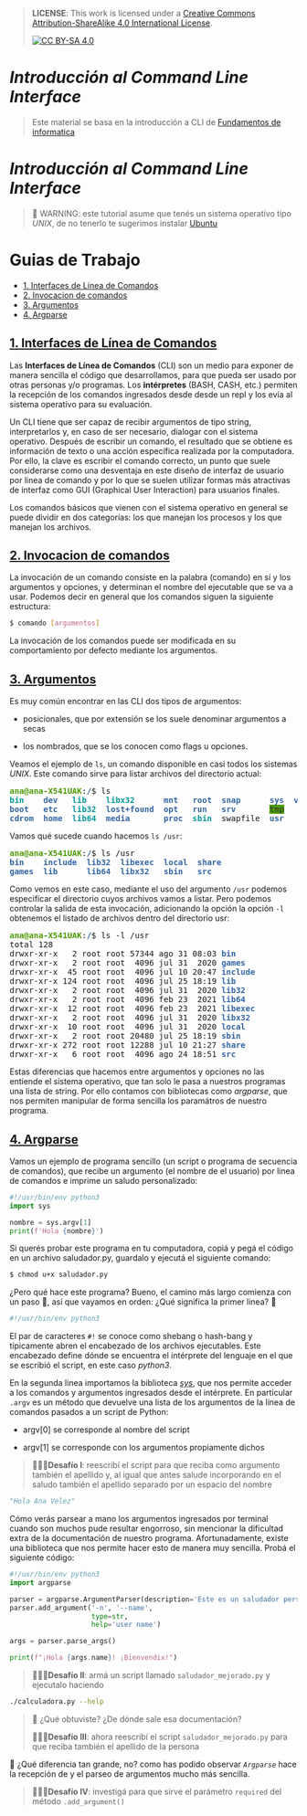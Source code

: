 >
> **LICENSE**: This work is licensed under a
[Creative Commons Attribution-ShareAlike 4.0 International License][cc-by-sa].
>
>[![CC BY-SA 4.0][cc-by-sa-image]][cc-by-sa]

[cc-by-sa]: http://creativecommons.org/licenses/by-sa/4.0/
[cc-by-sa-image]: https://licensebuttons.net/l/by-sa/4.0/88x31.png
[cc-by-sa-shield]: https://img.shields.io/badge/License-CC%20BY--SA%204.0-lightgrey.svg


# *Introducción al Command Line Interface*
> Este material se basa en la introducción a CLI de [Fundamentos de informatica](https://github.com/AJVelezRueda/Fundamentos_de_informatica)
# *Introducción al Command Line Interface*
> 🚨 WARNING: este tutorial asume que tenés un sistema operativo tipo _UNIX_, de no tenerlo te sugerimos instalar [Ubuntu](https://ubuntu.com/download/desktop) 

# Guias de Trabajo
* [1. Interfaces de Línea de Comandos](#1-cli)
* [2. Invocacion de comandos](#2-ivocaciones)
* [3. Argumentos](#3-argumentos)
* [4. Argparse](#3-argparse)



## [1. Interfaces de Línea de Comandos](#1-cli)

Las **Interfaces de Línea de Comandos** (CLI) son un medio para exponer de manera sencilla el código que desarrollamos, para que pueda ser usado por otras personas y/o programas.  Los **intérpretes** (BASH, CASH, etc.) permiten la recepción de los comandos ingresados desde desde un repl y los evía al sistema operativo para su evaluación.

Un CLI tiene que ser capaz de recibir argumentos de tipo string, interpretarlos y, en caso de ser necesario, dialogar con el sistema operativo. Después de escribir un comando, el resultado que se obtiene  es información de texto o una acción específica realizada por la computadora. Por ello, la clave es escribir el comando correcto, un punto que suele considerarse como una desventaja en este diseño de interfaz de usuario por linea de comando y por lo que se suelen utilizar formas más atractivas de interfaz como GUI (Graphical User Interaction) para usuarios finales.

Los comandos básicos que vienen con el sistema operativo en general se puede dividir en dos categorías: los que manejan los procesos y los que manejan los archivos. 

## [2. Invocacion de comandos](#2-ivocaciones)

La invocación de un comando consiste en la palabra (comando) en sí y los argumentos y opciones, y determinan el nombre del ejecutable que se va a usar. Podemos decir en general que los comandos siguen la siguiente estructura:

```bash
$ comando [argumentos] 
```

La invocación de los comandos puede ser modificada en su comportamiento por defecto mediante los argumentos. 


## [3. Argumentos](#3-argumentos)

Es muy común encontrar en las CLI dos tipos de argumentos: 

- posicionales, que por extensión se los suele denominar argumentos a secas

- los nombrados, que se los conocen como flags u opciones. 

Veamos el ejemplo de `ls`, un comando disponible en casi todos los sistemas _UNIX_. Este comando sirve para listar archivos del directorio actual:

<pre><font color="#4E9A06"><b>ana@ana-X541UAK</b></font>:<font color="#3465A4"><b>/</b></font>$ ls
<font color="#06989A"><b>bin</b></font>    <font color="#3465A4"><b>dev</b></font>   <font color="#06989A"><b>lib</b></font>    <font color="#06989A"><b>libx32</b></font>      <font color="#3465A4"><b>mnt</b></font>   <font color="#3465A4"><b>root</b></font>  <font color="#3465A4"><b>snap</b></font>      <font color="#3465A4"><b>sys</b></font>  <font color="#3465A4"><b>var</b></font>
<font color="#3465A4"><b>boot</b></font>   <font color="#3465A4"><b>etc</b></font>   <font color="#06989A"><b>lib32</b></font>  <font color="#3465A4"><b>lost+found</b></font>  <font color="#3465A4"><b>opt</b></font>   <font color="#3465A4"><b>run</b></font>   <font color="#3465A4"><b>srv</b></font>       <span style="background-color:#4E9A06"><font color="#2E3436">tmp</font></span>
<font color="#3465A4"><b>cdrom</b></font>  <font color="#3465A4"><b>home</b></font>  <font color="#06989A"><b>lib64</b></font>  <font color="#3465A4"><b>media</b></font>       <font color="#3465A4"><b>proc</b></font>  <font color="#06989A"><b>sbin</b></font>  swapfile  <font color="#3465A4"><b>usr</b></font>
</pre>


Vamos qué sucede cuando hacemos `ls /usr`:
<pre><font color="#4E9A06"><b>ana@ana-X541UAK</b></font>:<font color="#3465A4"><b>/</b></font>$ ls /usr
<font color="#3465A4"><b>bin</b></font>    <font color="#3465A4"><b>include</b></font>  <font color="#3465A4"><b>lib32</b></font>  <font color="#3465A4"><b>libexec</b></font>  <font color="#3465A4"><b>local</b></font>  <font color="#3465A4"><b>share</b></font>
<font color="#3465A4"><b>games</b></font>  <font color="#3465A4"><b>lib</b></font>      <font color="#3465A4"><b>lib64</b></font>  <font color="#3465A4"><b>libx32</b></font>   <font color="#3465A4"><b>sbin</b></font>   <font color="#3465A4"><b>src</b></font>
</pre>



Como vemos en este caso, mediante el uso del argumento `/usr` podemos especificar el directorio cuyos archivos vamos a listar. Pero podemos controlar la salida de esta invocación, adicionando la opción la opción `-l` obtenemos el listado de archivos dentro del directorio usr:

<pre><font color="#4E9A06"><b>ana@ana-X541UAK</b></font>:<font color="#3465A4"><b>/</b></font>$ ls -l /usr
total 128
drwxr-xr-x   2 root root 57344 ago 31 08:03 <font color="#3465A4"><b>bin</b></font>
drwxr-xr-x   2 root root  4096 jul 31  2020 <font color="#3465A4"><b>games</b></font>
drwxr-xr-x  45 root root  4096 jul 10 20:47 <font color="#3465A4"><b>include</b></font>
drwxr-xr-x 124 root root  4096 jul 25 18:19 <font color="#3465A4"><b>lib</b></font>
drwxr-xr-x   2 root root  4096 jul 31  2020 <font color="#3465A4"><b>lib32</b></font>
drwxr-xr-x   2 root root  4096 feb 23  2021 <font color="#3465A4"><b>lib64</b></font>
drwxr-xr-x  12 root root  4096 feb 23  2021 <font color="#3465A4"><b>libexec</b></font>
drwxr-xr-x   2 root root  4096 jul 31  2020 <font color="#3465A4"><b>libx32</b></font>
drwxr-xr-x  10 root root  4096 jul 31  2020 <font color="#3465A4"><b>local</b></font>
drwxr-xr-x   2 root root 20480 jul 25 18:19 <font color="#3465A4"><b>sbin</b></font>
drwxr-xr-x 272 root root 12288 jul 10 21:27 <font color="#3465A4"><b>share</b></font>
drwxr-xr-x   6 root root  4096 ago 24 18:51 <font color="#3465A4"><b>src</b></font>
</pre>

Estas diferencias que hacemos entre argumentos y opciones no las entiende el sistema operativo, que tan solo le pasa a nuestros programas una lista de string. Por ello contamos con bibliotecas como _argparse_, que nos permiten manipular de forma sencilla los paramátros de nuestro programa.

## [4. Argparse](#3-argparse)

Vamos un ejemplo de programa sencillo (un script o programa de secuencia de comandos), que recibe un argumento (el nombre de el usuario) por linea de comandos e imprime un saludo personalizado:

```python
#!/usr/bin/env python3
import sys

nombre = sys.argv[1]
print(f'Hola {nombre}')
```

Si querés probar este programa en tu computadora, copiá y pegá el código en un archivo saludador.py, guardalo y ejecutá el siguiente comando:


```bash
$ chmod u+x saludador.py
```

¿Pero qué hace este programa? Bueno, el camino más largo comienza con un paso 👣, así que vayamos en orden: ¿Qué significa la primer linea? 🤔

```python
#!/usr/bin/env python3
```
El par de caracteres `#!` se conoce como shebang o  hash-bang y típicamente abren el encabezado de los archivos ejecutables. Este encabezado define dónde se encuentra el intérprete del lenguaje en el que se escribió el script, en este caso _python3_. 

En la segunda linea importamos la biblioteca _[sys](https://docs.python.org/es/3/library/sys.html)_, que nos permite acceder a los comandos y argumentos ingresados desde el intérprete. En particular `.argv` es un método que devuelve una lista de los argumentos de la línea de comandos pasados a un script de Python:

- argv[0] se corresponde al nombre del script 

- argv[1] se corresponde con los argumentos propiamente dichos

>
> 🧗🏻‍♀️**Desafío I**: reescribí el script para que reciba como argumento también el apellido y, al igual que antes salude incorporando en el saludo también el apellido separado por un espacio del nombre
```python
"Hola Ana Velez"
```
>

Cómo verás parsear a mano los argumentos ingresados por terminal cuando son muchos pude resultar engorroso, sin mencionar la dificultad extra de la documentación de nuestro programa. Afortunadamente, existe una biblioteca que nos permite hacer esto de manera muy sencilla. Probá el siguiente código:

```python
#!/usr/bin/env python3
import argparse

parser = argparse.ArgumentParser(description='Este es un saludador personalizado: ¡Toma tu nombre y apellido y te responde!')
parser.add_argument('-n', '--name',
                    type=str,
                    help='user name')

args = parser.parse_args()

print(f"¡Hola {args.name}! ¡Bienvendix!")
```

>
> 🧗🏻‍♀️**Desafío II**: armá un script llamado `saludador_mejorado.py` y ejecutalo haciendo 
```bash
./calculadora.py --help
```
> 🤔 ¿Qué obtuviste? ¿De dónde sale esa documentación?
>
> 🧗🏻‍♀️**Desafío III**: ahora reescribí el script `saludador_mejorado.py` para que reciba también el apellido de la persona
>


🤔 ¿Qué diferencia tan grande, no? como has podido observar _`Argparse`_ hace la recepción de y el parseo de argumentos mucho más sencilla.

> 🧗🏻‍♀️**Desafío IV**: investigá para que sirve el parámetro `required` del método `.add_argument()`
